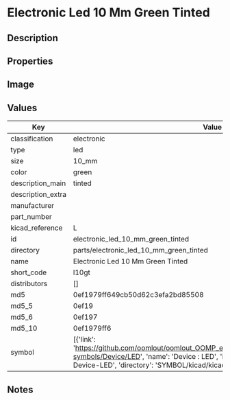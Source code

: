 # Electronic Led 10 Mm Green Tinted

## Description

## Properties


## Image


## Values

| Key | Value |
| --- | --- |
| classification | electronic |
| type | led |
| size | 10_mm |
| color | green |
| description_main | tinted |
| description_extra |  |
| manufacturer |  |
| part_number |  |
| kicad_reference | L |
| id | electronic_led_10_mm_green_tinted |
| directory | parts/electronic_led_10_mm_green_tinted |
| name | Electronic Led 10 Mm Green Tinted |
| short_code | l10gt |
| distributors | [] |
| md5 | 0ef1979ff649cb50d62c3efa2bd85508 |
| md5_5 | 0ef19 |
| md5_6 | 0ef197 |
| md5_10 | 0ef1979ff6 |
| symbol | [{'link': 'https://github.com/oomlout/oomlout_OOMP_eda_V2/tree/main/SYMBOL/kicad/kicad-symbols/Device/LED', 'name': 'Device : LED', 'id': 'SYMBOL-kicad-kicad-symbols-Device-LED', 'directory': 'SYMBOL/kicad/kicad-symbols/Device/LED/'}] |

## Notes

